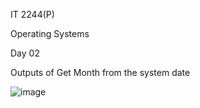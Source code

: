 IT 2244(P)


Operating Systems


Day 02


Outputs of Get Month from the system date


![image](https://github.com/user-attachments/assets/c428ed37-a32c-41c3-91a5-6ca63f566573)
